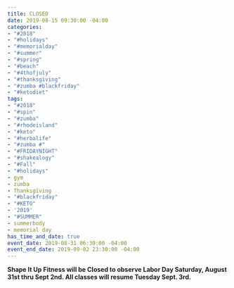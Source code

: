 ```yaml
---
title: CLOSED
date: 2019-08-15 09:30:00 -04:00
categories:
- "#2018"
- "#holidays"
- "#memorialday"
- "#summer"
- "#spring"
- "#beach"
- "#4thofjuly"
- "#thanksgiving"
- "#zumba #blackfriday"
- "#ketodiet"
tags:
- "#2018"
- "#spin"
- "#zumba"
- "#rhodeisland"
- "#keto"
- "#herbalife"
- "#zumba #"
- "#FRIDAYNIGHT"
- "#shakealogy"
- "#Fall"
- "#holidays"
- gym
- zumba
- Thanksgiving
- "#blackfriday"
- "#KETO"
- '2019'
- "#SUMMER"
- summerbody
- memorial day
has_time_and_date: true
event_date: 2019-08-31 06:30:00 -04:00
event_end_date: 2019-09-02 23:30:00 -04:00
---
```


**Shape It Up Fitness will be Closed to observe Labor Day 
Saturday, August 31st thru Sept 2nd.  All classes will resume Tuesday Sept. 3rd.**